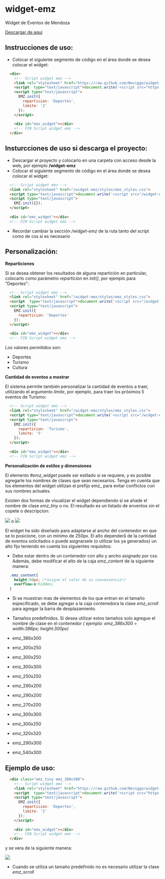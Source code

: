 ﻿widget-emz
==========

Widget de Eventos de Mendoza

[Descargar de aquí](https://github.com/Noviggo/widget-emz/zipball/master)

Instrucciones de uso:
---------------------

* Colocar el siguiente segmento de código en el área donde se desea colocar el widget:

```html
  <div>
    <!-- Script widget emz -->
    <link rel="stylesheet" href="https://raw.github.com/Noviggo/widget-emz/master/styles/emz_styles.css">
    <script  type="text/javascript">document.write('<script src="https://raw.github.com/Noviggo/widget-emz/master/scripts/emz_script.js"><\/script>')</script>
    <script type="text/javascript">
      EMZ.init({
        reparticion: 'Deportes',
        limite: '2'
      });
    </script>
 
    <div id="emz_widget"></div>
    <!-- FIN Script widget emz -->
  </div>
```

Insturcciones de uso si descarga el proyecto:
----------------------------------------------------

* Descargar el proyecto y colocarlo en una carpeta con acceso desde la web, por ejemplo __/widget-emz__
* Colocar el siguiente segmento de código en el área donde se desea colocar el widget:

```html
  <!-- Script widget emz -->
  <link rel="stylesheet" href="/widget-emz/styles/emz_styles.css">
  <script type="text/javascript">document.write('<script src="/widget-emz/scripts/emz_script.js"><\/script>')</script>
  <script type="text/javascript">
    EMZ.init({});
  </script>
 
  <div id="emz_widget"></div>
  <!-- FIN Script widget emz -->
```

* Recordar cambiar la sección _/widget-emz_ de la ruta tanto del script como de css si es necesario

Personalización:
----------------

__Reparticiones__

Si se desea obtener los resultados de alguna repartición en particular, colocarlo como parámetro _reparticion_ en _init()_, por ejemplo para "Deportes":

```html
  <!-- Script widget emz -->
  <link rel="stylesheet" href="/widget-emz/styles/emz_styles.css">
  <script  type="text/javascript">document.write('<script src="/widget-emz/scripts/emz_script.js"><\/script>')</script>
  <script type="text/javascript">
    EMZ.init({
      reparticion: 'Deportes'
    });
  </script>
 
  <div id="emz_widget"></div>
  <!-- FIN Script widget emz -->
```

Los valores permitidos son:

* Deportes
* Turismo
* Cultura

__Cantidad de eventos a mostrar__

El sistema permite también personalizar la cantidad de eventos a traer, utilizando el argumento _limite_, por ejemplo, para traer los próximos 5 eventos de Turismo:

```html
  <!-- Script widget emz -->
  <link rel="stylesheet" href="/widget-emz/styles/emz_styles.css">
  <script type="text/javascript">document.write('<script src="/widget-emz/scripts/emz_script.js"><\/script>')</script>
  <script type="text/javascript">
    EMZ.init({
      reparticion: 'Turismo',
      limite: '5'
    });
  </script>
 
  <div id="emz_widget"></div>
  <!-- FIN Script widget emz -->
```

__Personalización de estilos y dimensiones__

El elemento _#emz_widget_ puede ser estilado si se requiere, y es posible agregarle los nombres de clases que sean necesarios. Tenga en cuenta que los elementos del widget utilizan el prefijo emz_ para evitar conflictos con sus nombres actuales.

Existen dos formas de visualizar el widget dependiendo si se añade el nombre de clase _emz_tiny_ o no. El resultado es un listado de enventos sin el copete o descripcion:

<img src="https://raw.github.com/Noviggo/widget-emz/master/images/widget_tiny.jpg"/> o <img src="https://raw.github.com/Noviggo/widget-emz/master/images/widget_normal.jpg"/>

El widget ha sido diseñado para adaptarse al ancho del contenedor en que se lo posicione, con un mínimo de 250px. El alto dependerå de la cantidad de eventos solicitados o puede asignarsele (o utilizar los ya generados) un alto fijo teniendo en cuenta los siguientes requisitos:

* Debe estar dentro de un contenedor con alto y ancho asignado por css. Además, debe modificar el alto de la caja _emz_content_ de la siguiente manera:

```css
  .emz_content{
	height:00px; /*asigne el valor de su conveniencia*/
	overflow-x:hidden;
  }
```

* Si se muestran mas de elementos de los que entran en el tamaño especificado, se debe agregar a la caja contenedora la clase _emz_scroll_ para agregar la barra de desplazamiento.
* Tamaños predefinidos. Si desea utilizar estos tamaños solo agregue el nombre de clase en el contenedor _( ejemplo: emz_386x300 = width:386px; height:300px)_
 
 * emz_386x300
 * emz_300x250
 * emz_300x250
 * emz_300x300
 * emz_250x250
 * emz_290x200
 * emz_290x200
 * emz_270x200
 * emz_300x300
 * emz_300x250
 * emz_320x320
 * emz_290x300
 * emz_540x300

Ejemplo de uso:
---------------

```html
  <div class="emz_tiny emz_300x300">
    <!-- Script widget emz -->
    <link rel="stylesheet" href="https://raw.github.com/Noviggo/widget-emz/master/styles/emz_styles.css">
    <script  type="text/javascript">document.write('<script src="https://raw.github.com/Noviggo/widget-emz/master/scripts/emz_script.js"><\/script>')</script>
    <script type="text/javascript">
      EMZ.init({
        reparticion: 'Deportes',
        limite: '2'
      });
    </script>
 
    <div id="emz_widget"></div>
    <!-- FIN Script widget emz -->
  </div>
```

y se vera de la siguiente manera:

<img src="https://raw.github.com/Noviggo/widget-emz/master/images/widget_tiny.jpg"/>

* Cuando se utiliza un tamaño predefinido no es necesario utilizar la clase _emz_scroll_
